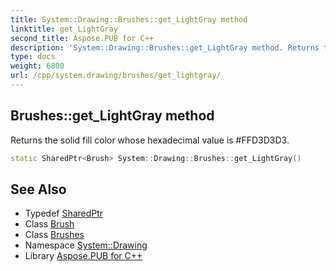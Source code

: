 ```yaml
---
title: System::Drawing::Brushes::get_LightGray method
linktitle: get_LightGray
second_title: Aspose.PUB for C++
description: 'System::Drawing::Brushes::get_LightGray method. Returns the solid fill color whose hexadecimal value is #FFD3D3D3 in C++.'
type: docs
weight: 6800
url: /cpp/system.drawing/brushes/get_lightgray/
---
```

## Brushes::get_LightGray method


Returns the solid fill color whose hexadecimal value is #FFD3D3D3.

```cpp
static SharedPtr<Brush> System::Drawing::Brushes::get_LightGray()
```

## See Also

* Typedef [SharedPtr](../../../system/sharedptr/)
* Class [Brush](../../brush/)
* Class [Brushes](../)
* Namespace [System::Drawing](../../)
* Library [Aspose.PUB for C++](../../../)
